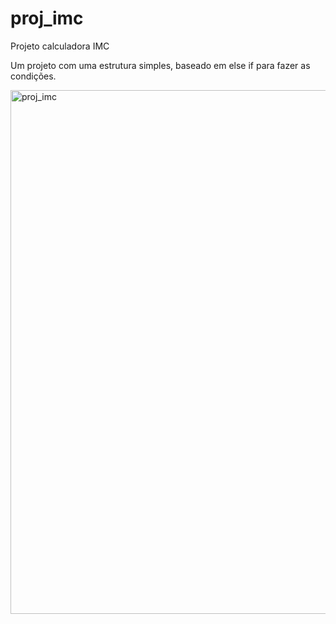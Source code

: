 # proj_imc
Projeto calculadora IMC

Um projeto com uma estrutura simples, baseado em else if para fazer as condições.

<img width="812" height="838" alt="proj_imc" src="https://github.com/user-attachments/assets/b9bf87e3-6804-40bb-8430-229001649efc" />
